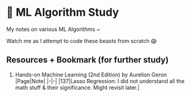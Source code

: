 # 🤖 ML Algorithm Study

My notes on various ML Algorithms ~

Watch me as I attempt to code these beasts from scratch 😱

## Resources + Bookmark (for further study)

1. Hands-on Machine Learning (2nd Edition)  by Aurelion Geron
    |Page|Note|
    |-|-|
    |137|Lasso Regression: I did not understand all the math stuff & their significance. Might revisit later.|